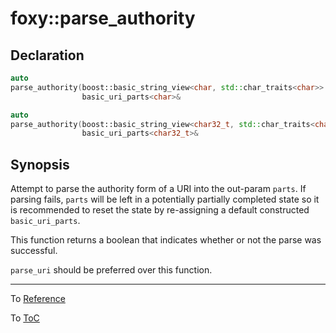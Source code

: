 # foxy::parse_authority

## Declaration

```c++
auto
parse_authority(boost::basic_string_view<char, std::char_traits<char>> const uri,
                basic_uri_parts<char>&                                       parts) -> bool;

auto
parse_authority(boost::basic_string_view<char32_t, std::char_traits<char32_t>> const uri,
                basic_uri_parts<char32_t>&                                           parts) -> bool;
```

## Synopsis

Attempt to parse the authority form of a URI into the out-param `parts`. If parsing fails, `parts`
will be left in a potentially partially completed state so it is recommended to reset the state by
re-assigning a default constructed `basic_uri_parts`.

This function returns a boolean that indicates whether or not the parse was successful.

`parse_uri` should be preferred over this function.

---

To [Reference](../reference.md#Reference)

To [ToC](../index.md#Table-of-Contents)
